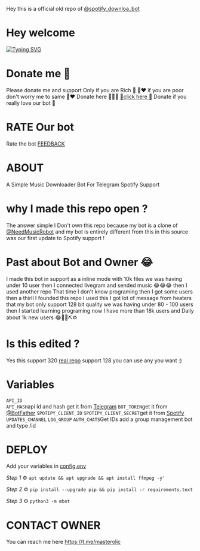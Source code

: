 Hey this is a official old  repo of [@spotify_downloa_bot](https://t.me/Spotify_downloa_bot)

# Hey welcome 
[![Typing SVG](https://readme-typing-svg.herokuapp.com/?lines=Welcome+to+Spotify+Downloa+bot)](https://git.io/typing-svg)

# Donate me 🍪
Please donate me and support  Only  if you are Rich 🥺 🤑❤️ if you are poor don't worry me to same 🥺❤️
Donate here 🤩🤩🤩 [🤩click here 🤩](https://www.buymeacoffee.com/Masterolic)
Donate if you really love our bot 🥰

# RATE Our bot 
Rate the bot [FEEDBACK](https://t.me/dailychannelsbot?start=spotify_downloa_bot)

# ABOUT
A Simple Music Downloader Bot For Telegram Spotify Support
# why I made this repo open ?
The answer simple I Don't own this repo because my bot is a clone of [@NeedMusicRobot](https://t.me/NeedMusicRobot) and my bot
is entirely different from this in this source was our first update to Spotify support !
# Past about Bot and Owner 😂
I made this bot in support as a inline mode with 10k files we was having under 10 user then I connected livegram and sended music 😂😂😂 then I used another repo That time I don't know programing then I got some users then a thirll I founded this repo I used this I got lot of message from heaters that my bot only support 128 bit quality we was having under 80 - 100 users then I started learning programing now I have more than 18k users and Daily about 1k new users 😂💞🥳⛏️⚙️
# Is this edited ? 

Yes this support 320 [real repo](https://github.com/rozari0/NeedMusicRobot) support 128 you can use any you want :)


# Variables

`API_ID`  
`API_HASH`api Id and hash get it from  [Telegram](my.telegram.org)
`BOT_TOKEN`get it from [@BotFather](https://t.me/BotFather)
`SPOTIPY_CLIENT_ID`
`SPOTIPY_CLIENT_SECRET`get it from [Spotify](developers.spotify.com)
`UPDATES_CHANNEL`
`LOG_GROUP`
`AUTH_CHATS`Get IDs add a group management bot and type /id

# DEPLOY

Add your variables in [config.env](https://github.com/Masterolic/Spotify-repo/blob/4d98480ec837325d38eedd20886a748c5d6fa598/config.env#L12)

*Step 1* ⚙️ `apt update && apt upgrade && apt install ffmpeg -y' `

*Step 2* ⚙️ `pip install --upgrade pip && pip install -r requirements.text`

*Step 3* ⚙️ `python3 -m mbot`


# CONTACT OWNER 

You can reach me here https://t.me/masterolic
